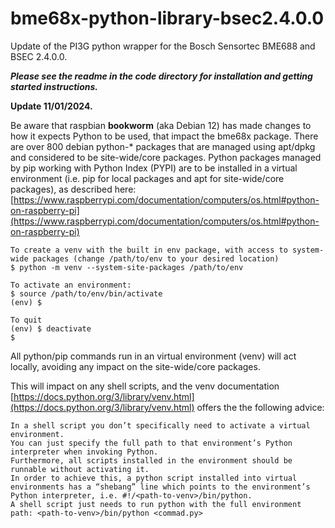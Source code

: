 # bme68x-python-library-bsec2.4.0.0
Update of the PI3G python wrapper for the Bosch Sensortec BME688 and BSEC 2.4.0.0.

***Please see the readme in the code directory for installation and getting started instructions.***

__Update 11/01/2024.__

Be aware that raspbian __bookworm__ (aka Debian 12) has made changes to how it expects Python to be used, that impact the bme68x package.
There are over 800 debian python-* packages that are managed using apt/dpkg and considered to be site-wide/core packages.
Python packages managed by pip working with Python Index (PYPI) are to be installed in a virtual environment (i.e. pip for local packages and apt for site-wide/core packages), as described here: 
[https://www.raspberrypi.com/documentation/computers/os.html#python-on-raspberry-pi](https://www.raspberrypi.com/documentation/computers/os.html#python-on-raspberry-pi)
```
To create a venv with the built in env package, with access to system-wide packages (change /path/to/env to your desired location)
$ python -m venv --system-site-packages /path/to/env

To activate an environment:
$ source /path/to/env/bin/activate
(env) $

To quit
(env) $ deactivate
$
```

All python/pip commands run in an virtual environment (venv) will act locally, avoiding any impact on the site-wide/core packages.

This will impact on any shell scripts, and the venv documentation [https://docs.python.org/3/library/venv.html](https://docs.python.org/3/library/venv.html) offers the the following advice:
```
In a shell script you don’t specifically need to activate a virtual environment.
You can just specify the full path to that environment’s Python interpreter when invoking Python.
Furthermore, all scripts installed in the environment should be runnable without activating it.
In order to achieve this, a python script installed into virtual environments has a “shebang” line which points to the environment’s Python interpreter, i.e. #!/<path-to-venv>/bin/python.
A shell script just needs to run python with the full environment path: <path-to-venv>/bin/python <commad.py>
```
